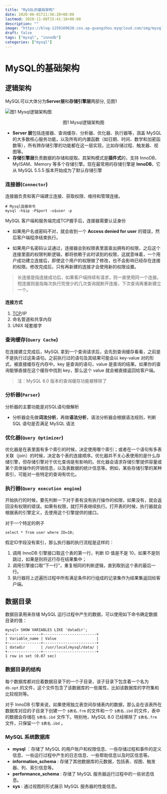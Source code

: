 ```yaml
---
title: "MySQL的基础架构"
date: 2020-06-01T21:56:20+08:00
lastmod: 2020-11-08T15:41:18+08:00
description: ""
image: "https://blog-1259169620.cos.ap-guangzhou.myqcloud.com/img/mysql-architecture.png"
draft: false
tags: ["mysql", "innodb"]
categories: ["mysql"]
---
```


# MySQL的基础架构

## 逻辑架构

MySQL可以大体分为**Server层**和**存储引擎层**两部分, 见图1

![图1 Mysql逻辑架构图](https://blog-1259169620.cos.ap-guangzhou.myqcloud.com/img/20211018154957.png)

<div style="text-align: center;">图1 Mysql逻辑架构图</div>

* **Server 层**包括连接器、查询缓存、分析器、优化器、执行器等，涵盖 MySQL 的大多数核心服务功能，以及所有的内置函数（如日期、时间、数学和加密函数等），所有跨存储引擎的功能都在这一层实现，比如存储过程、触发器、视图等。
* **存储引擎层**负责数据的存储和提取。其架构模式是**插件式**的，支持 InnoDB、MyISAM、Memory 等多个存储引擎。现在最常用的存储引擎是 **InnoDB**，它从 MySQL 5.5.5 版本开始成为了默认存储引擎

### 连接器(`Connector`)

连接器负责和客户端建立连接、获取权限、维持和管理连接。

```mysql
# Mysql连接命令
mysql -h$ip -P$port -u$user -p
```

MySQL 客户端和服务端完成TCP握手后，连接器需要认证身份

* 如果用户名或密码不对，就会收到一个 **Access denied for user** 的错误，然后客户端程序结束执行。

* 如果用户名密码认证通过，连接器会到权限表里面查出拥有的权限，之后这个连接里面的权限判断逻辑，都将依赖于此时读到的权限，这就意味着，一个用户成功建立连接后，即使这个用户的权限做了修改，也不会影响已经存在连接的权限。修改完成后，只有再新建的连接才会使用新的权限设置。

> 长连接是指连接成功后，如果客户端持续有请求，则一直使用同一个连接。短连接则是指每次执行完很少的几次查询就断开连接，下次查询再重新建立一个。

#### 连接方式

1. [TCP](运输层.md#四、TCP)/IP
2. 命名管道和共享内存
3. UNIX 域套接字

### 查询缓存(`Query Cache`)

在连接建立完成后，MySQL 拿到一个查询请求后，会先到查询缓存看看，之前是不是执行过这条语句。之前执行过的语句及其结果可能会以 key-value 对的形式，被直接缓存在内存中。key 是查询的语句，value 是查询的结果。如果你的查询能够直接在这个缓存中找到 key，那么这个 value 就会被直接返回给客户端。

> 注：MySQL 8.0 版本的查询缓存功能被移除了

### 分析器(`Parser`)

分析器的主要功能是对SQL语句做解析

* 分析器会先做**词法分析**，再做**语法分析**，语法分析器会根据语法规则，判断 SQL 语句是否满足 MySQL 语法

### 优化器(`Query Optimizer`)

优化器是在表里面有多个索引的时候，决定使用哪个索引；或者在一个语句有多表关联（join）的时候，决定各个表的连接顺序。优化器并不关心表使用的是什么存储引擎，但存储引擎对于优化查询是有影响的。优化器会请求存储引擎提供容量或某个具体操作的开销信息，以及表数据的统计信息等。例如，某些存储引擎的某种索引，可能对一些特定的查询有优化。

### 执行器(`Query execution engine`)

开始执行的时候，要先判断一下对于表有没有执行操作的权限，如果没有，就会返回没有权限的错误。如果有权限，就打开表继续执行。打开表的时候，执行器就会根据表的引擎定义，去使用这个引擎提供的接口。

对于一个特定的例子

```mysql
select * from user where ID=10;
```

假定ID字段没有索引，那么执行器的执行流程是这样的：

1. 调用 InnoDB 引擎接口取这个表的第一行，判断 ID 值是不是 10，如果不是则跳过，如果是则将这行存在结果集中；
2. 调用引擎接口取“下一行”，重复相同的判断逻辑，直到取到这个表的最后一行。
3. 执行器将上述遍历过程中所有满足条件的行组成的记录集作为结果集返回给客户端。

## 数据目录

数据目录用来存储 MySQL 运行过程中产生的数据，可以使用如下命令确定数据目录的值：

```mysql
mysql> SHOW VARIABLES LIKE 'datadir';
+---------------+------------------------+
| Variable_name | Value                  |
+---------------+------------------------+
| datadir       | /usr/local/mysql/data/ |
+---------------+------------------------+
1 row in set (0.07 sec)
```

### 数据目录的结构

每个数据库都对应着数据目录下的一个子目录，该子目录下包含着一个名为 `db.opt` 的文件，这个文件包含了该数据库的一些属性，比如该数据库的字符集和比较规则等。

对于 InnoDB 引擎来说，如果使用独立表空间存储表内的数据，那么会在该表所在数据库对应的子目录下创建一个 `$表名.frm` 的文件和一个 `$表名.ibd` 的文件，表中的数据会存储在 `$表名.ibd` 文件下。特别地，MySQL 8.0 已经移除了 `$表名.frm` 文件，只保留一个 `$表名.ibd` 。

### MySQL 系统数据库

* **mysql** ：存储了 MySQL 的用户账户和权限信息、一些存储过程和事件的定义信息、一些运行过程中产生的日志信息、一些帮助信息以及时区信息等。
* **information_schema** : 存储了其他数据库的元数据，包括表、视图、触发器、列、索引信息等。
* **performance_schema** : 存储了 MySQL 服务器运行过程中的一些状态信息。
* **sys** : 通过视图的形式展示 MySQL 服务器的性能信息。
